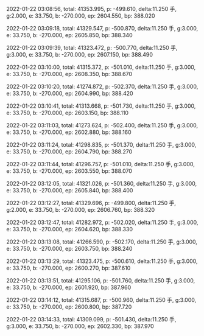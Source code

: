 2022-01-22 03:08:56, total: 41353.995, p: -499.610, delta:11.250 手, g:2.000, e: 33.750, b: -270.000, ep: 2604.550, bp: 388.020

2022-01-22 03:09:18, total: 41329.547, p: -500.870, delta:11.250 手, g:3.000, e: 33.750, b: -270.000, ep: 2605.850, bp: 388.340

2022-01-22 03:09:39, total: 41323.472, p: -500.770, delta:11.250 手, g:3.000, e: 33.750, b: -270.000, ep: 2607.150, bp: 388.490

2022-01-22 03:10:00, total: 41315.372, p: -501.010, delta:11.250 手, g:3.000, e: 33.750, b: -270.000, ep: 2608.350, bp: 388.670

2022-01-22 03:10:20, total: 41274.872, p: -502.370, delta:11.250 手, g:3.000, e: 33.750, b: -270.000, ep: 2604.990, bp: 388.420

2022-01-22 03:10:41, total: 41313.668, p: -501.730, delta:11.250 手, g:3.000, e: 33.750, b: -270.000, ep: 2603.150, bp: 388.110

2022-01-22 03:11:03, total: 41273.624, p: -502.400, delta:11.250 手, g:3.000, e: 33.750, b: -270.000, ep: 2602.880, bp: 388.160

2022-01-22 03:11:24, total: 41298.835, p: -501.370, delta:11.250 手, g:3.000, e: 33.750, b: -270.000, ep: 2604.790, bp: 388.270

2022-01-22 03:11:44, total: 41296.757, p: -501.010, delta:11.250 手, g:3.000, e: 33.750, b: -270.000, ep: 2603.550, bp: 388.070

2022-01-22 03:12:05, total: 41321.026, p: -501.360, delta:11.250 手, g:3.000, e: 33.750, b: -270.000, ep: 2605.840, bp: 388.400

2022-01-22 03:12:27, total: 41329.696, p: -499.800, delta:11.250 手, g:2.000, e: 33.750, b: -270.000, ep: 2606.760, bp: 388.320

2022-01-22 03:12:47, total: 41282.972, p: -502.020, delta:11.250 手, g:3.000, e: 33.750, b: -270.000, ep: 2604.620, bp: 388.330

2022-01-22 03:13:08, total: 41266.590, p: -502.170, delta:11.250 手, g:3.000, e: 33.750, b: -270.000, ep: 2603.750, bp: 388.240

2022-01-22 03:13:29, total: 41323.475, p: -500.610, delta:11.250 手, g:3.000, e: 33.750, b: -270.000, ep: 2600.270, bp: 387.610

2022-01-22 03:13:51, total: 41295.106, p: -501.760, delta:11.250 手, g:3.000, e: 33.750, b: -270.000, ep: 2601.920, bp: 387.960

2022-01-22 03:14:12, total: 41315.687, p: -500.960, delta:11.250 手, g:3.000, e: 33.750, b: -270.000, ep: 2600.800, bp: 387.720

2022-01-22 03:14:33, total: 41309.099, p: -501.430, delta:11.250 手, g:3.000, e: 33.750, b: -270.000, ep: 2602.330, bp: 387.970